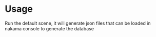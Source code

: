 # Usage
Run the default scene, it will generate json files that can be loaded in nakama console to generate the database
